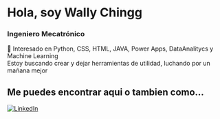 #  Hola, soy Wally Chingg 
### Ingeniero Mecatrónico 
👀 Interesado en Python, CSS, HTML, JAVA, Power Apps, DataAnalitycs y Machine Learning  
Estoy buscando crear y dejar herramientas de utilidad, luchando por un mañana mejor 

## Me puedes encontrar aqui o tambien como...
[![LinkedIn](https://img.shields.io/badge/LinkedIn-Walter_Chingg-0077B5?style=for-the-badge&logo=linkedin&logoColor=white&labelColor=101010)](https://www.linkedin.com/in/walterchingg)

